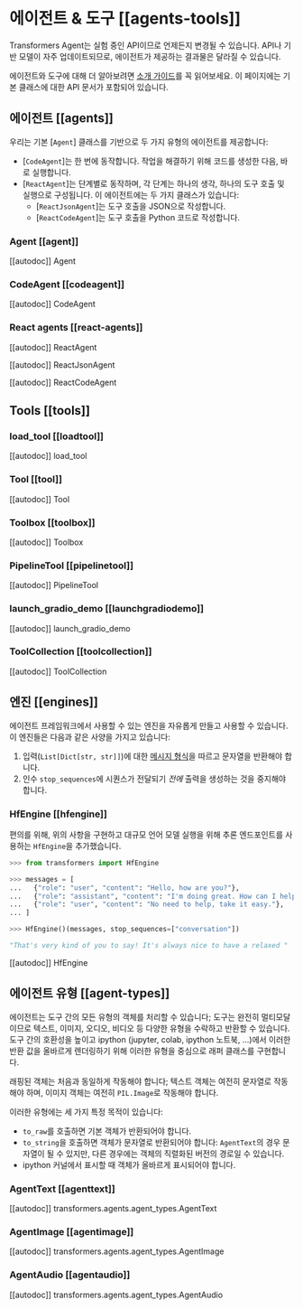 <!--Copyright 2023 The HuggingFace Team. All rights reserved.

Licensed under the Apache License, Version 2.0 (the "License"); you may not use this file except in compliance with
the License. You may obtain a copy of the License at

http://www.apache.org/licenses/LICENSE-2.0

Unless required by applicable law or agreed to in writing, software distributed under the License is distributed on
an "AS IS" BASIS, WITHOUT WARRANTIES OR CONDITIONS OF ANY KIND, either express or implied. See the License for the
specific language governing permissions and limitations under the License.

⚠️ Note that this file is in Markdown but contain specific syntax for our doc-builder (similar to MDX) that may not be
rendered properly in your Markdown viewer.

-->

# 에이전트 & 도구 [[agents-tools]]

<Tip warning={true}>

Transformers Agent는 실험 중인 API이므로 언제든지 변경될 수 있습니다. 
API나 기반 모델이 자주 업데이트되므로, 에이전트가 제공하는 결과물은 달라질 수 있습니다.

</Tip>

에이전트와 도구에 대해 더 알아보려면 [소개 가이드](../transformers_agents)를 꼭 읽어보세요. 
이 페이지에는 기본 클래스에 대한 API 문서가 포함되어 있습니다.

## 에이전트 [[agents]]

우리는 기본 [`Agent`] 클래스를 기반으로 두 가지 유형의 에이전트를 제공합니다:
- [`CodeAgent`]는 한 번에 동작합니다. 작업을 해결하기 위해 코드를 생성한 다음, 바로 실행합니다.
- [`ReactAgent`]는 단계별로 동작하며, 각 단계는 하나의 생각, 하나의 도구 호출 및 실행으로 구성됩니다. 이 에이전트에는 두 가지 클래스가 있습니다:
  - [`ReactJsonAgent`]는 도구 호출을 JSON으로 작성합니다.
  - [`ReactCodeAgent`]는 도구 호출을 Python 코드로 작성합니다.

### Agent [[agent]]

[[autodoc]] Agent

### CodeAgent [[codeagent]]

[[autodoc]] CodeAgent

### React agents [[react-agents]]

[[autodoc]] ReactAgent

[[autodoc]] ReactJsonAgent

[[autodoc]] ReactCodeAgent

## Tools [[tools]]

### load_tool [[loadtool]]

[[autodoc]] load_tool

### Tool [[tool]]

[[autodoc]] Tool

### Toolbox [[toolbox]]

[[autodoc]] Toolbox

### PipelineTool [[pipelinetool]]

[[autodoc]] PipelineTool

### launch_gradio_demo [[launchgradiodemo]]

[[autodoc]] launch_gradio_demo

### ToolCollection [[toolcollection]]

[[autodoc]] ToolCollection

## 엔진 [[engines]]

에이전트 프레임워크에서 사용할 수 있는 엔진을 자유롭게 만들고 사용할 수 있습니다.
이 엔진들은 다음과 같은 사양을 가지고 있습니다:
1. 입력(`List[Dict[str, str]]`)에 대한 [메시지 형식](../chat_templating.md)을 따르고 문자열을 반환해야 합니다.
2. 인수 `stop_sequences`에 시퀀스가 전달되기 *전에* 출력을 생성하는 것을 중지해야 합니다.

### HfEngine [[hfengine]]

편의를 위해, 위의 사항을 구현하고 대규모 언어 모델 실행을 위해 추론 엔드포인트를 사용하는 `HfEngine`을 추가했습니다.

```python
>>> from transformers import HfEngine

>>> messages = [
...   {"role": "user", "content": "Hello, how are you?"},
...   {"role": "assistant", "content": "I'm doing great. How can I help you today?"},
...   {"role": "user", "content": "No need to help, take it easy."},
... ]

>>> HfEngine()(messages, stop_sequences=["conversation"])

"That's very kind of you to say! It's always nice to have a relaxed "
```

[[autodoc]] HfEngine


## 에이전트 유형 [[agent-types]]

에이전트는 도구 간의 모든 유형의 객체를 처리할 수 있습니다; 도구는 완전히 멀티모달이므로 텍스트, 이미지, 오디오, 비디오 등 다양한 유형을 수락하고 반환할 수 있습니다. 
도구 간의 호환성을 높이고 ipython (jupyter, colab, ipython 노트북, ...)에서 이러한 
반환 값을 올바르게 렌더링하기 위해 이러한 유형을 중심으로 래퍼 클래스를 
구현합니다.

래핑된 객체는 처음과 동일하게 작동해야 합니다; 텍스트 객체는 여전히 문자열로 작동해야 하며, 
이미지 객체는 여전히 `PIL.Image`로 작동해야 합니다.

이러한 유형에는 세 가지 특정 목적이 있습니다:

- `to_raw`를 호출하면 기본 객체가 반환되어야 합니다.
- `to_string`을 호출하면 객체가 문자열로 반환되어야 합니다: 
`AgentText`의 경우 문자열이 될 수 있지만, 다른 경우에는 객체의 직렬화된 버전의 경로일 수 있습니다.
- ipython 커널에서 표시할 때 객체가 올바르게 표시되어야 합니다.

### AgentText [[agenttext]]

[[autodoc]] transformers.agents.agent_types.AgentText

### AgentImage [[agentimage]]

[[autodoc]] transformers.agents.agent_types.AgentImage

### AgentAudio [[agentaudio]]

[[autodoc]] transformers.agents.agent_types.AgentAudio
